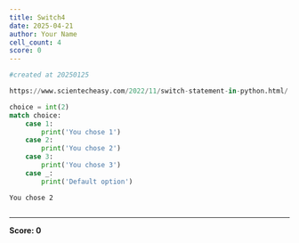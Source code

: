 ```yaml
---
title: Switch4
date: 2025-04-21
author: Your Name
cell_count: 4
score: 0
---
```


```python
#created at 20250125
```


```python
https://www.scientecheasy.com/2022/11/switch-statement-in-python.html/
```


```python
choice = int(2)
match choice:
    case 1:
        print('You chose 1')
    case 2:
        print('You chose 2')
    case 3:
        print('You chose 3')
    case _:
        print('Default option')

```

    You chose 2



```python

```


---
**Score: 0**